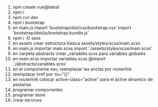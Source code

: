 1. npm create vue@latest
2. npm i
3. npm run dev
4. npm i bootstrap
5. en main.js
   import 'bootstrap/dist/css/bootstrap.css'
   import 'bootstrap/dist/js/bootstrap.bundle.js'
6. npm i -D sass
7. en assets crear estructura básica
   assets/styles/scss/main.scss
8. en main.js importar main.scss
   import './assets/styles/scss/main.scss'
9. en carpeta abstracts crear \_variables.scss para variables globales
10. en main.scss importar variables.scss
    @import './abstracts/variables.scss'
11. en el componente nav, reemplazar las anclas por routerlink
12. reemplazar href por :to="{}"
13. en routerlink colocar active-class="active" para el active dinamico de pestañas
14. programar componentes
15. programar store
16. crear services
